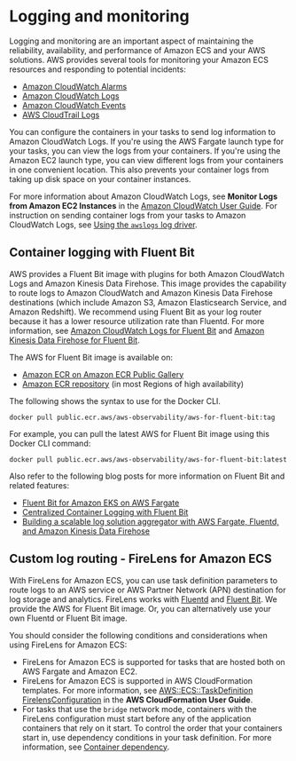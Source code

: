 # Logging and monitoring<a name="security-logging-and-monitoring"></a>

Logging and monitoring are an important aspect of maintaining the reliability, availability, and performance of Amazon ECS and your AWS solutions\. AWS provides several tools for monitoring your Amazon ECS resources and responding to potential incidents:
+ [Amazon CloudWatch Alarms](https://docs.aws.amazon.com/AmazonECS/latest/developerguide/cloudwatch-metrics.html)
+ [Amazon CloudWatch Logs](https://docs.aws.amazon.com/AmazonECS/latest/developerguide/using_awslogs.html) 
+ [Amazon CloudWatch Events](https://docs.aws.amazon.com/AmazonECS/latest/developerguide/cloudwatch_event_stream.html) 
+ [AWS CloudTrail Logs](https://docs.aws.amazon.com/AmazonECS/latest/developerguide/logging-using-cloudtrail.html)

You can configure the containers in your tasks to send log information to Amazon CloudWatch Logs\. If you're using the AWS Fargate launch type for your tasks, you can view the logs from your containers\. If you're using the Amazon EC2 launch type, you can view different logs from your containers in one convenient location\. This also prevents your container logs from taking up disk space on your container instances\. 

For more information about Amazon CloudWatch Logs, see **Monitor Logs from Amazon EC2 Instances** in the [Amazon CloudWatch User Guide](https://docs.aws.amazon.com/AmazonCloudWatch/latest/DeveloperGuide/WhatIsCloudWatchLogs.html)\. For instruction on sending container logs from your tasks to Amazon CloudWatch Logs, see [Using the `awslogs` log driver](https://docs.aws.amazon.com/AmazonECS/latest/developerguide/using_awslogs.html)\.

## Container logging with Fluent Bit<a name="security-logging-and-monitoring-fluent-bit"></a>

AWS provides a Fluent Bit image with plugins for both Amazon CloudWatch Logs and Amazon Kinesis Data Firehose\. This image provides the capability to route logs to Amazon CloudWatch and Amazon Kinesis Data Firehose destinations \(which include Amazon S3, Amazon Elasticsearch Service, and Amazon Redshift\)\. We recommend using Fluent Bit as your log router because it has a lower resource utilization rate than Fluentd\. For more information, see [Amazon CloudWatch Logs for Fluent Bit](https://github.com/aws/amazon-cloudwatch-logs-for-fluent-bit) and [Amazon Kinesis Data Firehose for Fluent Bit](https://github.com/aws/amazon-kinesis-firehose-for-fluent-bit)\.

The AWS for Fluent Bit image is available on:
+ [Amazon ECR on Amazon ECR Public Gallery](https://gallery.ecr.aws/aws-observability/aws-for-fluent-bit)
+ [Amazon ECR repository](https://github.com/aws/aws-for-fluent-bit#amazon-ecr) \(in most Regions of high availability\)

The following shows the syntax to use for the Docker CLI\.

```
docker pull public.ecr.aws/aws-observability/aws-for-fluent-bit:tag
```

For example, you can pull the latest AWS for Fluent Bit image using this Docker CLI command:

```
docker pull public.ecr.aws/aws-observability/aws-for-fluent-bit:latest
```

Also refer to the following blog posts for more information on Fluent Bit and related features:
+ [Fluent Bit for Amazon EKS on AWS Fargate](http://aws.amazon.com/blogs/containers/fluent-bit-for-amazon-eks-on-aws-fargate-is-here/)
+ [Centralized Container Logging with Fluent Bit](http://aws.amazon.com/blogs/opensource/centralized-container-logging-fluent-bit/)
+ [Building a scalable log solution aggregator with AWS Fargate, Fluentd, and Amazon Kinesis Data Firehose](http://aws.amazon.com/blogs/compute/building-a-scalable-log-solution-aggregator-with-aws-fargate-fluentd-and-amazon-kinesis-data-firehose/)

## Custom log routing \- FireLens for Amazon ECS<a name="security-logging-and-monitoring-firelens"></a>

With FireLens for Amazon ECS, you can use task definition parameters to route logs to an AWS service or AWS Partner Network \(APN\) destination for log storage and analytics\. FireLens works with [Fluentd](https://www.fluentd.org/) and [Fluent Bit](https://fluentbit.io/)\. We provide the AWS for Fluent Bit image\. Or, you can alternatively use your own Fluentd or Fluent Bit image\.

You should consider the following conditions and considerations when using FireLens for Amazon ECS:
+ FireLens for Amazon ECS is supported for tasks that are hosted both on AWS Fargate and Amazon EC2\.
+ FireLens for Amazon ECS is supported in AWS CloudFormation templates\. For more information, see [AWS::ECS::TaskDefinition FirelensConfiguration](https://docs.aws.amazon.com/AWSCloudFormation/latest/UserGuide/aws-properties-ecs-taskdefinition-firelensconfiguration.html) in the **AWS CloudFormation User Guide**\.
+ For tasks that use the `bridge` network mode, containers with the FireLens configuration must start before any of the application containers that rely on it start\. To control the order that your containers start in, use dependency conditions in your task definition\. For more information, see [Container dependency](https://docs.aws.amazon.com/AmazonECS/latest/userguide/task_definition_parameters.html#container_definition_dependson)\.